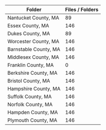 | Folder                |   Files / Folders |
|-----------------------|-------------------|
| Nantucket County, MA  |                89 |
| Essex County, MA      |               146 |
| Dukes County, MA      |                89 |
| Worcester County, MA  |               146 |
| Barnstable County, MA |               146 |
| Middlesex County, MA  |               146 |
| Franklin County, MA   |                 0 |
| Berkshire County, MA  |               146 |
| Bristol County, MA    |               146 |
| Hampshire County, MA  |               146 |
| Suffolk County, MA    |               146 |
| Norfolk County, MA    |               146 |
| Hampden County, MA    |               146 |
| Plymouth County, MA   |               146 |